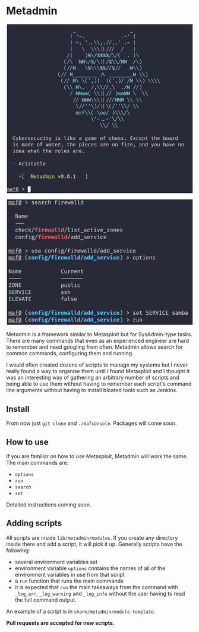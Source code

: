 # Metadmin

<p align="center">
  <img src="assets/main_screen.png" width="500">
</p>

<p align="center">
  <img src="assets/example_workflow.png" width="500">
</p>

Metadmin is a framework similar to Metasploit but for SysAdmin-type tasks.
There are many commands that even as an experienced engineer are hard to
remember and need googling from often. Metadmin allows search for common
commands, configuring them and running.

I would often created dozens of scripts to manage my systems but I never really
found a way to organise them until I found Metasploit and I thought it was an
interesting way of gathering an arbitrary number of scripts and being able to
use them without having to remember each script's command line arguments
without having to install bloated tools such as Jenkins.

## Install

From now just `git clone` and `./mafconsole`. Packages will come soon.

## How to use

If you are familiar on how to use Metasploit, Metadmin will work the same. The
main commands are:

- `options`
- `run`
- `search`
- `set`

Detailed instructions coming soon.

## Adding scripts

All scripts are inside `lib/metadmin/modules`. If you create any directory
inside there and add a script, it will pick it up. Generally scripts have the
following:

- several environment variables set
- environment variable `options` contains the names of all of the environment
  variables in use from that script
- a `run` function that runs the main commands
- it is expected that `run` the main takeaways from the command with `_log_err`,
  `_log_warning` and `_log_info` without the user having to read the full
  command output.

An example of a script is in `share/metadmin/module-template`.

**Pull requests are accepted for new scripts.**

